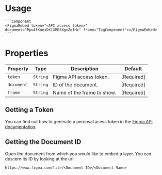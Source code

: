 # Usage

~~~
```Component
<FigmaEmbed token="<API access token>" document="Ppu4fKoeiDXCGMB5XgvZefHc" frame="TagComponent"></FigmaEmbed>
```
~~~

# Properties

Property | Type | Description | Default
---|---|---|---
`token` | `String` | Figma API access token. | [Required]
`document` | `String` | ID of the document. | [Required]
`frame` | `String` | Name of the frame to show. | [Required]

## Getting a Token
You can find out how to generate a peronsal acess token in the [Figma API documentation](https://www.figma.com/developers/docs#access-tokens).

## Getting the Document ID
Open the document from which you would like to embed a layer. You can descern its ID by looking at the url: 

```
https://www.figma.com/file/<Document ID>/<Document Name>
```